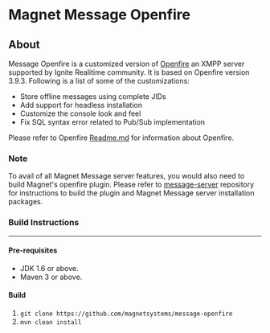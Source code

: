 Magnet Message Openfire
========

About
-----
Message Openfire is a customized version of [Openfire](https://github.com/igniterealtime/Openfire) an XMPP server supported by Ignite Realitime community.
It is based on Openfire version 3.9.3. Following is a list of some of the customizations:

- Store offline messages using complete JIDs
- Add support for headless installation
- Customize the console look and feel
- Fix SQL syntax error related to Pub/Sub implementation

Please refer to Openfire [Readme.md](https://github.com/igniterealtime/Openfire/blob/master/README.md) for information about Openfire.

### Note
To avail of all Magnet Message server features, you would also need to build Magnet's openfire plugin. Please refer to [message-server](https://github.com/magnetsystems/message-server)
repository for instructions to build the plugin and Magnet Message server installation packages.

### Build Instructions
----------------------

#### Pre-requisites
- JDK 1.6 or above.
- Maven 3 or above.

#### Build
1. `git clone https://github.com/magnetsystems/message-openfire`
2. `mvn clean install`

